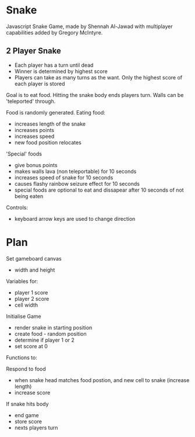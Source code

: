 # Snake

Javascript Snake Game, made by Shennah Al-Jawad with multiplayer capabilities
added by Gregory McIntyre.

## 2 Player Snake

* Each player has a turn until dead
* Winner is determined by highest score
* Players can take as many turns as the want. Only the highest score of each player is stored

Goal is to eat food. Hitting the snake body ends players turn. Walls can be 'teleported' through.

Food is randomly generated. Eating food:
* increases length of the snake
* increases points
* increases speed
* new food position relocates

'Special' foods
* give bonus points
* makes walls lava (non teleportable) for 10 seconds
* increases speed of snake for 10 seconds
* causes flashy rainbow seizure effect for 10 seconds
* special foods are optional to eat and dissapear after 10 seconds of not being eaten

Controls:
* keyboard arrow keys are used to change direction


# Plan

Set gameboard canvas
- width and height

Variables for:
- player 1 score
- player 2 score
- cell width

Initialise Game
- render snake in starting position
- create food - random position
- determine if player 1 or 2
- set score at 0

Functions to:

Respond to food
* when snake head matches food postion, and new cell to snake (increase length)
* increase score

If snake hits body
* end game
* store score
* nexts players turn



